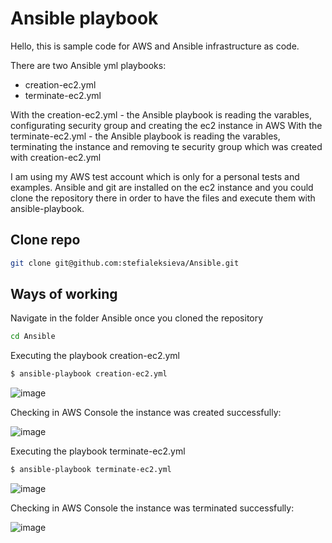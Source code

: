 # Ansible playbook

Hello, this is sample code for AWS and Ansible infrastructure as code. 

There are two Ansible yml playbooks: 
- creation-ec2.yml
- terminate-ec2.yml

With the creation-ec2.yml - the Ansible playbook is reading the varables, configurating security group and creating the ec2 instance in AWS
With the terminate-ec2.yml - the Ansible playbook is reading the varables, terminating the instance and removing te security group which was created with creation-ec2.yml 

I am using my AWS test account which is only for a personal tests and examples. 
Ansible and git are installed on the ec2 instance and you could clone the repository there in order to have the files and execute them with ansible-playbook.

## Clone repo

```bash
git clone git@github.com:stefialeksieva/Ansible.git
```

## Ways of working

Navigate in the folder Ansible once you cloned the repository

```bash
cd Ansible
```

Executing the playbook creation-ec2.yml

```bash
$ ansible-playbook creation-ec2.yml
```


![image](https://github.com/user-attachments/assets/be6dffbd-e033-49d7-ba33-c18473b62e2e)

Checking in AWS Console the instance was created successfully:

![image](https://github.com/user-attachments/assets/44cff439-9007-42f4-8424-606ba7cd9178)

Executing the playbook terminate-ec2.yml

```bash
$ ansible-playbook terminate-ec2.yml
```

![image](https://github.com/user-attachments/assets/5e9e8474-8df4-493e-9038-6d28377de7dc)

Checking in AWS Console the instance was terminated successfully: 

![image](https://github.com/user-attachments/assets/f36f3308-f875-4fa8-a9ad-80d739961394)

